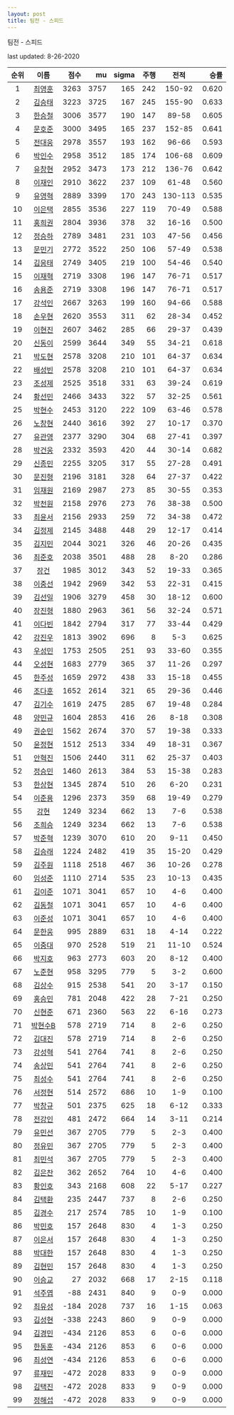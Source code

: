 ```yaml
---
layout: post
title: 팀전 - 스피드
---
```



팀전 - 스피드


last updated: 8-26-2020

| 순위 | 이름 | 점수 | mu | sigma | 주행 | 전적 | 승률 |
|:---:|:---:|---:|---:|---:|---:|:---:|---:|
| 1 | [최영훈](../choiyeonghun) | 3263 | 3757 | 165 | 242 | 150-92 | 0.620 |
| 2 | [김승태](../gimseungtae) | 3223 | 3725 | 167 | 245 | 155-90 | 0.633 |
| 3 | [한승철](../hanseungcheol) | 3006 | 3577 | 190 | 147 | 89-58 | 0.605 |
| 4 | [문호준](../munhojun) | 3000 | 3495 | 165 | 237 | 152-85 | 0.641 |
| 5 | [전대웅](../jeondaewoong) | 2978 | 3557 | 193 | 162 | 96-66 | 0.593 |
| 6 | [박인수](../bakinsu) | 2958 | 3512 | 185 | 174 | 106-68 | 0.609 |
| 7 | [유창현](../yuchanghyeon) | 2952 | 3473 | 173 | 212 | 136-76 | 0.642 |
| 8 | [이재인](../ijaein) | 2910 | 3622 | 237 | 109 | 61-48 | 0.560 |
| 9 | [유영혁](../yuyeonghyeok) | 2889 | 3399 | 170 | 243 | 130-113 | 0.535 |
| 10 | [이은택](../ieuntaek) | 2855 | 3536 | 227 | 119 | 70-49 | 0.588 |
| 11 | [홍희권](../hongheegweon) | 2804 | 3936 | 378 | 32 | 16-16 | 0.500 |
| 12 | [정승하](../jeongseungha) | 2789 | 3481 | 231 | 103 | 47-56 | 0.456 |
| 13 | [문민기](../munmingi) | 2772 | 3522 | 250 | 106 | 57-49 | 0.538 |
| 14 | [김응태](../gimeungtae) | 2749 | 3405 | 219 | 100 | 54-46 | 0.540 |
| 15 | [이재혁](../ijaehyeok) | 2719 | 3308 | 196 | 147 | 76-71 | 0.517 |
| 16 | [송용준](../songyongjun) | 2719 | 3308 | 196 | 147 | 76-71 | 0.517 |
| 17 | [강석인](../gangseokin) | 2667 | 3263 | 199 | 160 | 94-66 | 0.588 |
| 18 | [손우현](../sonuhyeon) | 2620 | 3553 | 311 | 62 | 28-34 | 0.452 |
| 19 | [이현진](../ihyeonjin) | 2607 | 3462 | 285 | 66 | 29-37 | 0.439 |
| 20 | [신동이](../shindongi) | 2599 | 3644 | 349 | 55 | 34-21 | 0.618 |
| 21 | [박도현](../bakdohyeon) | 2578 | 3208 | 210 | 101 | 64-37 | 0.634 |
| 22 | [배성빈](../baeseongbin) | 2578 | 3208 | 210 | 101 | 64-37 | 0.634 |
| 23 | [조성제](../joseongje) | 2525 | 3518 | 331 | 63 | 39-24 | 0.619 |
| 24 | [황선민](../hwangseongmin) | 2466 | 3433 | 322 | 57 | 32-25 | 0.561 |
| 25 | [박현수](../bakhyeonsu) | 2453 | 3120 | 222 | 109 | 63-46 | 0.578 |
| 26 | [노창현](../nochanghyeon) | 2440 | 3616 | 392 | 27 | 10-17 | 0.370 |
| 27 | [유관영](../yugwanyeong) | 2377 | 3290 | 304 | 68 | 27-41 | 0.397 |
| 28 | [박건웅](../bakgeonung) | 2332 | 3593 | 420 | 44 | 30-14 | 0.682 |
| 29 | [신종민](../shinjongmin) | 2255 | 3205 | 317 | 55 | 27-28 | 0.491 |
| 30 | [문진형](../munjinhyeong) | 2196 | 3181 | 328 | 64 | 27-37 | 0.422 |
| 31 | [임재원](../imjaewon) | 2169 | 2987 | 273 | 85 | 30-55 | 0.353 |
| 32 | [박천원](../bakcheonwon) | 2158 | 2976 | 273 | 76 | 38-38 | 0.500 |
| 33 | [최윤서](../choiyunseo) | 2156 | 2933 | 259 | 72 | 34-38 | 0.472 |
| 34 | [김정제](../gimjeongje) | 2145 | 3488 | 448 | 29 | 12-17 | 0.414 |
| 35 | [김지민](../gimjimin) | 2044 | 3021 | 326 | 46 | 20-26 | 0.435 |
| 36 | [최준호](../choijunho) | 2038 | 3501 | 488 | 28 | 8-20 | 0.286 |
| 37 | [장건](../janggeon) | 1985 | 3012 | 343 | 52 | 19-33 | 0.365 |
| 38 | [이중선](../ijungseon) | 1942 | 2969 | 342 | 53 | 22-31 | 0.415 |
| 39 | [김선일](../gimseonil) | 1906 | 3279 | 458 | 30 | 18-12 | 0.600 |
| 40 | [장진형](../jangjinhyeong) | 1880 | 2963 | 361 | 56 | 32-24 | 0.571 |
| 41 | [이다빈](../idabin) | 1842 | 2794 | 317 | 77 | 33-44 | 0.429 |
| 42 | [강진우](../gangjinwu) | 1813 | 3902 | 696 | 8 | 5-3 | 0.625 |
| 43 | [우성민](../useongmin) | 1753 | 2505 | 251 | 93 | 33-60 | 0.355 |
| 44 | [오성현](../oseonghyeon) | 1683 | 2779 | 365 | 37 | 11-26 | 0.297 |
| 45 | [한주성](../hanjuseong) | 1659 | 2972 | 438 | 33 | 15-18 | 0.455 |
| 46 | [조다훈](../jodahun) | 1652 | 2614 | 321 | 65 | 29-36 | 0.446 |
| 47 | [김기수](../gimgisu) | 1619 | 2475 | 285 | 67 | 19-48 | 0.284 |
| 48 | [양민규](../yangmingyu) | 1604 | 2853 | 416 | 26 | 8-18 | 0.308 |
| 49 | [권순민](../gweonsoonmin) | 1562 | 2674 | 370 | 57 | 19-38 | 0.333 |
| 50 | [윤정현](../yunjeonghyeon) | 1512 | 2513 | 334 | 49 | 18-31 | 0.367 |
| 51 | [안혁진](../anhyeokjin) | 1506 | 2440 | 311 | 62 | 25-37 | 0.403 |
| 52 | [정승민](../jeongseungmin) | 1460 | 2613 | 384 | 53 | 15-38 | 0.283 |
| 53 | [한상현](../hansanghyeon) | 1345 | 2874 | 510 | 26 | 6-20 | 0.231 |
| 54 | [이준용](../ijunyong) | 1296 | 2373 | 359 | 68 | 19-49 | 0.279 |
| 55 | [강현](../ganghyeon) | 1249 | 3234 | 662 | 13 | 7-6 | 0.538 |
| 56 | [조희승](../joheeseung) | 1249 | 3234 | 662 | 13 | 7-6 | 0.538 |
| 57 | [박준혁](../bakjunhyeok) | 1239 | 3070 | 610 | 20 | 9-11 | 0.450 |
| 58 | [김승래](../gimseungrae) | 1224 | 2482 | 419 | 35 | 15-20 | 0.429 |
| 59 | [김주원](../gimjuwon) | 1118 | 2518 | 467 | 36 | 10-26 | 0.278 |
| 60 | [임성준](../imseongjun) | 1110 | 2714 | 535 | 23 | 10-13 | 0.435 |
| 61 | [김이준](../gimijun) | 1071 | 3041 | 657 | 10 | 4-6 | 0.400 |
| 62 | [김동철](../gimdongcheol) | 1071 | 3041 | 657 | 10 | 4-6 | 0.400 |
| 63 | [이준성](../ijunseong) | 1071 | 3041 | 657 | 10 | 4-6 | 0.400 |
| 64 | [문한웅](../munhanung) | 995 | 2889 | 631 | 18 | 4-14 | 0.222 |
| 65 | [이중대](../ijungdae) | 970 | 2528 | 519 | 21 | 11-10 | 0.524 |
| 66 | [박지호](../bakjiho) | 963 | 2773 | 603 | 20 | 8-12 | 0.400 |
| 67 | [노준현](../nojunhyeon) | 958 | 3295 | 779 | 5 | 3-2 | 0.600 |
| 68 | [김상수](../gimsangsu) | 915 | 2538 | 541 | 20 | 3-17 | 0.150 |
| 69 | [홍승민](../hongseungmin) | 781 | 2048 | 422 | 28 | 7-21 | 0.250 |
| 70 | [신현준](../shinhyeonjun) | 671 | 2360 | 563 | 22 | 6-16 | 0.273 |
| 71 | [박현수B](../bakhyeonsu-b) | 578 | 2719 | 714 | 8 | 2-6 | 0.250 |
| 72 | [김대진](../gimdaejin) | 578 | 2719 | 714 | 8 | 2-6 | 0.250 |
| 73 | [강성혁](../gangseonghyeok) | 541 | 2764 | 741 | 8 | 2-6 | 0.250 |
| 74 | [송상민](../songsangmin) | 541 | 2764 | 741 | 8 | 2-6 | 0.250 |
| 75 | [최성수](../choiseongsu) | 541 | 2764 | 741 | 8 | 2-6 | 0.250 |
| 76 | [서정현](../seojeonghyeon) | 514 | 2572 | 686 | 10 | 1-9 | 0.100 |
| 77 | [박창규](../bakchanggyu) | 501 | 2375 | 625 | 18 | 6-12 | 0.333 |
| 78 | [전강인](../jeongangin) | 481 | 2472 | 664 | 14 | 3-11 | 0.214 |
| 79 | [유민선](../yuminseon) | 367 | 2705 | 779 | 5 | 2-3 | 0.400 |
| 80 | [정유민](../jeongyumin) | 367 | 2705 | 779 | 5 | 2-3 | 0.400 |
| 81 | [최민석](../choiminseok) | 367 | 2705 | 779 | 5 | 2-3 | 0.400 |
| 82 | [김은찬](../gimeunchan) | 362 | 2652 | 764 | 10 | 4-6 | 0.400 |
| 83 | [황인호](../hwanginho) | 343 | 2168 | 608 | 22 | 5-17 | 0.227 |
| 84 | [김택환](../gimtaekhwan) | 235 | 2447 | 737 | 8 | 2-6 | 0.250 |
| 85 | [김경수](../gimgyeongsu) | 217 | 2574 | 785 | 10 | 1-9 | 0.100 |
| 86 | [박민호](../bakminho) | 157 | 2648 | 830 | 4 | 1-3 | 0.250 |
| 87 | [이은서](../ieunseo) | 157 | 2648 | 830 | 4 | 1-3 | 0.250 |
| 88 | [박대한](../bakdaehan) | 157 | 2648 | 830 | 4 | 1-3 | 0.250 |
| 89 | [김현민](../gimhyunmin) | 157 | 2648 | 830 | 4 | 1-3 | 0.250 |
| 90 | [이승교](../iseunggyo) | 27 | 2032 | 668 | 17 | 2-15 | 0.118 |
| 91 | [석주엽](../seokjuyeob) | -88 | 2431 | 840 | 9 | 0-9 | 0.000 |
| 92 | [최유성](../choiyuseong) | -184 | 2028 | 737 | 16 | 1-15 | 0.063 |
| 93 | [김성현](../gimseonghyeon) | -338 | 2243 | 860 | 9 | 0-9 | 0.000 |
| 94 | [김경민](../gimgyeongmin) | -434 | 2126 | 853 | 6 | 0-6 | 0.000 |
| 95 | [한동훈](../handonghun) | -434 | 2126 | 853 | 6 | 0-6 | 0.000 |
| 96 | [최성연](../choiseongyeon) | -434 | 2126 | 853 | 6 | 0-6 | 0.000 |
| 97 | [류재민](../ryujaemin) | -472 | 2028 | 833 | 9 | 0-9 | 0.000 |
| 98 | [김택진](../gimtaekjin) | -472 | 2028 | 833 | 9 | 0-9 | 0.000 |
| 99 | [정해섭](../jeonghaeseop) | -472 | 2028 | 833 | 9 | 0-9 | 0.000 |
